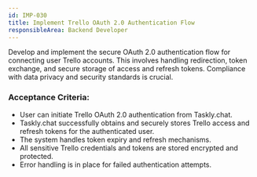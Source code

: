 ```yaml
---
id: IMP-030
title: Implement Trello OAuth 2.0 Authentication Flow
responsibleArea: Backend Developer
---
```

Develop and implement the secure OAuth 2.0 authentication flow for connecting user Trello accounts. This involves handling redirection, token exchange, and secure storage of access and refresh tokens. Compliance with data privacy and security standards is crucial.

### Acceptance Criteria:
*   User can initiate Trello OAuth 2.0 authentication from Taskly.chat.
*   Taskly.chat successfully obtains and securely stores Trello access and refresh tokens for the authenticated user.
*   The system handles token expiry and refresh mechanisms.
*   All sensitive Trello credentials and tokens are stored encrypted and protected.
*   Error handling is in place for failed authentication attempts.
